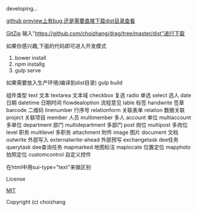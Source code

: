 <!--要写保存才能预览功能,需要保存时发送请求到后台生成页面(地址前后端都知道).然后点击预览查看指定页面即可-->

<!--给组件绑定js,需要根据组件的id去给script标签加入标识,这样方便修改和删除-->

developing...

[github preview上有bug,还是需要直接下载dist目录查看](https://htmlpreview.github.io/?https://github.com/choizhang/drag/blob/master/dist/index.html)

[GitZip](http://kinolien.github.io/gitzip/)
输入"https://github.com/choizhang/drag/tree/master/dist"进行下载


如果你感兴趣,下面的代码即可进入开发模式

1. bower install
2. npm installg
3. gulp serve

如果需要放入生产环境(编译到dist目录)
gulp build


组件类型
text 文本  textarea 文本域  checkbox 复选 radio 单选 select 选人  date 日期  datetime 日期时间 flowdealoption 流程意见 lable 标签 handwrite 签章  barcode 二维码   linenumber 行序号  relationform 关联表单  relation 数据关联  project 关联项目  member 人员  multimember 多人 account 单位  multiaccount 多单位  department 部门   multidepartment  多部门   post 岗位  multipost 多岗位  level 职务  multilevel 多职务  attachment 附件  image 图片  document 文档  outwrite 外部写入   externalwrite-ahead 外部预写  exchangetask dee任务   querytask dee查询任务   mapmarked 地图标注  maplocate 位置定位   mapphoto 拍照定位  customcontrol 自定义控件

在html中用sui-type="text"来做区别


<!--bower install-->

<!--npm install-->

<!--gulp serve-->


License

[MIT](http://opensource.org/licenses/MIT)

Copyright (c) choizhang